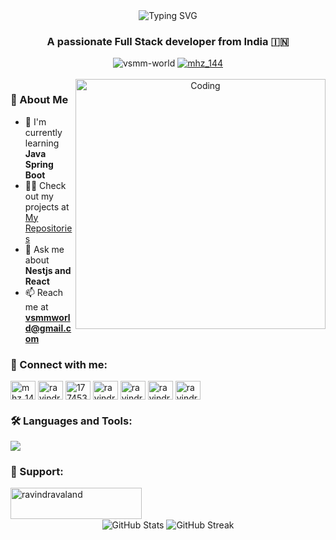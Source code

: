 <div align="center">
  <img src="https://readme-typing-svg.herokuapp.com?font=Fira+Code&weight=500&size=40&pause=1000&color=3F97F7&center=true&vCenter=true&width=600&height=100&lines=Hi+%F0%9F%91%8B%2C+I'm+Ravindra+Valand+%E1%B4%BF%E2%B1%BD;Full+Stack+Developer" alt="Typing SVG" />
</div>

<h3 align="center">A passionate Full Stack developer from India 🇮🇳</h3>

<div align="center">
  <img src="https://komarev.com/ghpvc/?username=vsmm-world&label=Profile%20views&color=0e75b6&style=for-the-badge" alt="vsmm-world" />
  <a href="https://twitter.com/mhz_144" target="blank">
    <img src="https://img.shields.io/twitter/follow/mhz_144?logo=twitter&style=for-the-badge" alt="mhz_144" />
  </a>
</div>

<br/>

<div align="center">
  <img align="right" alt="Coding" width="400" src="https://user-images.githubusercontent.com/74038190/229223263-cf2e4b07-2615-4f87-9c38-e37600f8381a.gif">
</div>

### 🚀 About Me
- 🌱 I'm currently learning **Java Spring Boot**
- 👨‍💻 Check out my projects at [My Repositories](https://github.com/vsmm-world?tab=repositories)
- 💬 Ask me about **Nestjs and React**
- 📫 Reach me at **vsmmworld@gmail.com**

<h3 align="left">🤝 Connect with me:</h3>
<p align="left">
<a href="https://twitter.com/mhz_144" target="blank"><img align="center" src="https://raw.githubusercontent.com/rahuldkjain/github-profile-readme-generator/master/src/images/icons/Social/twitter.svg" alt="mhz_144" height="30" width="40" /></a>
<a href="https://linkedin.com/in/ravindra-valand" target="blank"><img align="center" src="https://raw.githubusercontent.com/rahuldkjain/github-profile-readme-generator/master/src/images/icons/Social/linked-in-alt.svg" alt="ravindra-valand" height="30" width="40" /></a>
<a href="https://stackoverflow.com/users/17745334" target="blank"><img align="center" src="https://raw.githubusercontent.com/rahuldkjain/github-profile-readme-generator/master/src/images/icons/Social/stack-overflow.svg" alt="17745334" height="30" width="40" /></a>
<a href="https://instagram.com/ravindra_valand" target="blank"><img align="center" src="https://raw.githubusercontent.com/rahuldkjain/github-profile-readme-generator/master/src/images/icons/Social/instagram.svg" alt="ravindra_valand" height="30" width="40" /></a>
<a href="https://www.youtube.com/channel/UCTAjxkTEJJHOQlF0KZ1iF5Q" target="blank"><img align="center" src="https://raw.githubusercontent.com/rahuldkjain/github-profile-readme-generator/master/src/images/icons/Social/youtube.svg" alt="ravindravaland" height="30" width="40" /></a>
<a href="https://www.hackerrank.com/ravindravaland" target="blank"><img align="center" src="https://raw.githubusercontent.com/rahuldkjain/github-profile-readme-generator/master/src/images/icons/Social/hackerrank.svg" alt="ravindravaland" height="30" width="40" /></a>
<a href="https://www.leetcode.com/ravindravaland" target="blank"><img align="center" src="https://raw.githubusercontent.com/rahuldkjain/github-profile-readme-generator/master/src/images/icons/Social/leet-code.svg" alt="ravindravaland" height="30" width="40" /></a>
</p>

<h3 align="left">🛠️ Languages and Tools:</h3>
<div align="left">
  <img src="https://skillicons.dev/icons?i=nodejs,nestjs,react,electron,javascript,typescript,mongodb,linux,java,spring" />
</div>

<h3 align="left">💖 Support:</h3>
<p><a href="https://www.buymeacoffee.com/ravindravaland"> <img align="left" src="https://cdn.buymeacoffee.com/buttons/v2/default-yellow.png" height="50" width="210" alt="ravindravaland" /></a></p>
<br><br><br>

<div align="center">
  <img src="https://github-readme-stats.vercel.app/api?username=vsmm-world&show_icons=true&theme=radical" alt="GitHub Stats" />
  <img src="https://github-readme-streak-stats.herokuapp.com/?user=vsmm-world&theme=radical" alt="GitHub Streak" />
</div>
